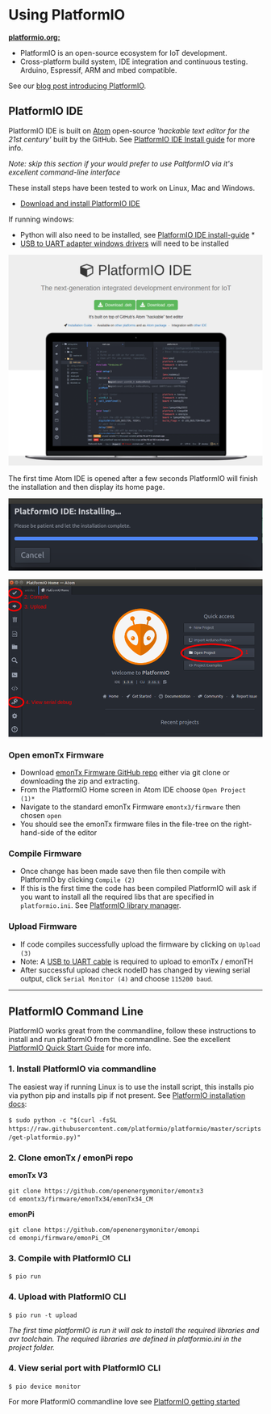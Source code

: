 # Using PlatformIO

[**platformio.org:**](https://platformio.org)

- PlatformIO is an open-source ecosystem for IoT development.
- Cross-platform build system, IDE integration and continuous testing. Arduino, Espressif, ARM and mbed compatible.

See our [blog post introducing PlatformIO](https://blog.openenergymonitor.org/2016/06/platformio/).

## PlatformIO IDE

PlatformIO IDE is built on [Atom](https://atom.io) open-source *'hackable text editor for the 21st century'* built by the GitHub. See [PlatformIO IDE Install guide](http://docs.platformio.org/en/latest/ide/atom.html#ide-atom) for more info.

*Note: skip this section if your would prefer to use PaltformIO via it's excellent command-line interface*

These install steps have been tested to work on Linux, Mac and Windows.

- [Download and install PlatformIO IDE](http://platformio.org/platformio-ide)

If running windows:
- Python will also need to be installed, see [PlatformIO IDE install-guide](http://platformio.org/platformio-id) *
- [USB to UART adapter windows drivers](http://www.silabs.com/products/mcu/Pages/USBtoUARTBridgeVCPDrivers.aspx) will need to be installed

![Download PlatfomIO](img/pio-ide-download.png)

The first time Atom IDE is opened after a few seconds PlatformIO will finish the installation and then display its home page.

![Install PlatfomIO](img/pioide-installing.png)

![Download PlatfomIO](img/pioopen.png)

### Open emonTx Firmware

- Download [emonTx Firmware GitHub repo](https://github.com/openenergymonitor/emontx3) either via git clone or downloading the zip and extracting. 
- From the PlatformIO Home screen in Atom IDE choose `Open Project (1)*`
- Navigate to the standard emonTx Firmware `emontx3/firmware` then chosen `open`
- You should see the emonTx firmware files in the file-tree on the right-hand-side of the editor


### Compile Firmware

- Once change has been made save then file then compile with PlatformIO by clicking `Compile (2)`
 - If this is the first time the code has been compiled PlatformIO will ask if you want to install all the required libs that are specified in `platformio.ini`. See [PlatformIO library manager](http://platformio.org/lib).

### Upload Firmware

- If code compiles successfully upload the firmware by clicking on `Upload (3)`
 - Note: A [USB to UART cable](https://shop.openenergymonitor.com/programmers) is required to upload to emonTx / emonTH
- After successful upload check nodeID has changed by viewing serial output, click `Serial Monitor (4)` and choose `115200 baud`.

---

## PlatformIO Command Line

PlatformIO works great from the commandline, follow these instructions to install and run platformIO from the commandline. See the excellent [PlatformIO Quick Start Guide](http://docs.platformio.org/en/latest/quickstart.html) for more info.

### 1. Install PlatformIO via commandline

The easiest way if running Linux is to use the install script, this installs pio via python pip and installs pip if not present. See [PlatformIO installation docs](http://docs.platformio.org/en/latest/installation.html#installer-script):

`$ sudo python -c "$(curl -fsSL https://raw.githubusercontent.com/platformio/platformio/master/scripts/get-platformio.py)"`

### 2. Clone emonTx / emonPi repo

**emonTx V3**

```
git clone https://github.com/openenergymonitor/emontx3
cd emontx3/firmware/emonTx34/emonTx34_CM
```

**emonPi**

```
git clone https://github.com/openenergymonitor/emonpi
cd emonpi/firmware/emonPi_CM
```

### 3. Compile with PlatformIO CLI

`$ pio run`

### 4. Upload with PlatformIO CLI

`$ pio run -t upload`

*The first time platformIO is run it will ask to install the required libraries  and avr toolchain. The required libraries are defined in platformio.ini in the project folder.*

### 4. View serial port with PlatformIO CLI

`$ pio device monitor`

For more PlatformIO commandline love see [PlatformIO getting started](http://docs.platformio.org/en/latest/quickstart.html)

